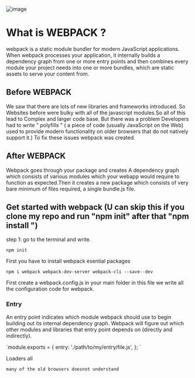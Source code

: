 ![image](https://raw.githubusercontent.com/webpack/media/master/logo/logo-on-dark-bg.png)

# What is WEBPACK ?

<p>webpack is a static module bundler for modern JavaScript applications. When webpack processes your application, it internally builds a dependency graph from one or more entry points and then combines every module your project needs into one or more bundles, which are static assets to serve your content from.</p>

## Before WEBPACK
<p> We saw that there are lots of new libraries and frameworks introduced. So Websites before were bulky with all of the javascript modules.So all of this lead to Complex and larger code base. But there was a problem Developers had to write " polyfills " ( a piece of code (usually JavaScript on the Web) used to provide modern functionality on older browsers that do not natively support it.)
To fix these issues webpack was created.</p>

## After WEBPACK
 <p> Webpack goes through your package and creates A dependency graph which consists of various modules which your webapp would require to function as expected.Then it creates a new package which consists of very bare minimum of files required, a single bundle.js file.</p>
  

## Get started with webpack (U can skip this if you clone my repo and run "npm init" after that "npm install ")
   
   step 1:
     go to the terminal and write. 
       <p> `npm init` </p>
   
   First you have to install webpack esential packages 
     <p> `npm i webpack webpack-dev-server webpack-cli --save--dev` </p>
   
  First create a webpack.config.js in your main folder in this file we write all the configuration code for webpack.
  
  ### Entry
  <p> An entry point indicates which module webpack should use to begin building out its internal dependency graph. Webpack will figure out which other modules and libraries that entry point depends on (directly and indirectly).<p>
 
 <p> `module.exports = {
  entry: './path/to/my/entry/file.js',
};
` </p>


   
   Loaders all  
     
    many of the old browsers doesnot understand 
    
    
     
